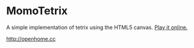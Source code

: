 MomoTetrix
==========

A simple implementation of tetrix using the HTML5 canvas. [Play it online.](http://openhome.cc/Gossip/MomoTetrix/MomoTetrix.html)

http://openhome.cc
